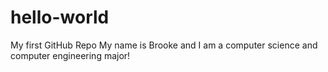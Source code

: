 # hello-world
My first GitHub Repo
My name is Brooke and I am a computer science and computer engineering major!
